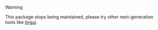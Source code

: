 > [!WARNING]
> This package stops being maintained, please try other next-generation tools like <a href="https://github.com/lingui/js-lingui">lingui</a>.
